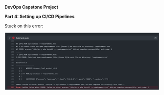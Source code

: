 **DevOps Capstone Project**

**Part 4: Setting up CI/CD Pipelines**

Stuck on this error:

![Alt text](assets/image1.png)